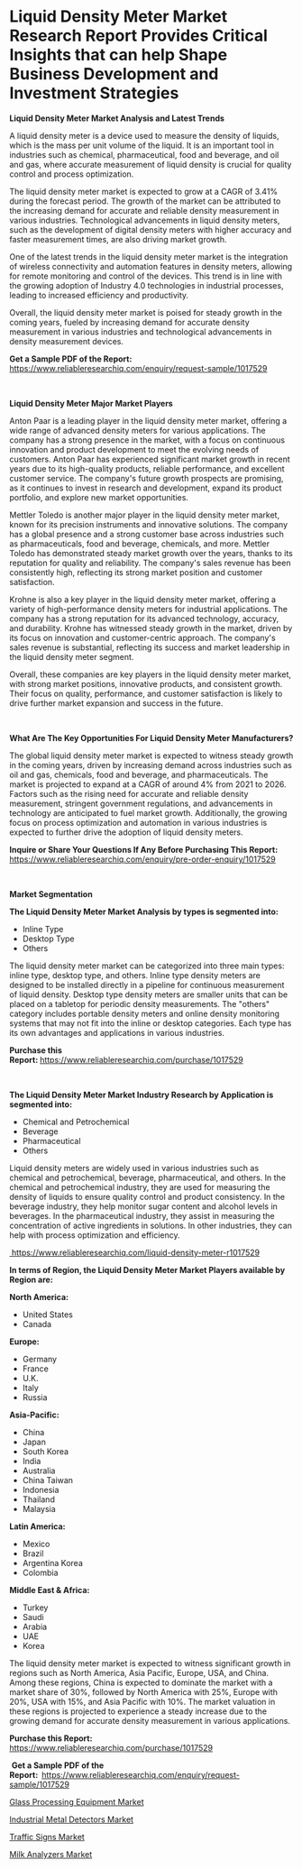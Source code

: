 <p><h1>Liquid Density Meter Market Research Report Provides Critical Insights that can help Shape Business Development and Investment Strategies</h1></p><p><strong>Liquid Density Meter Market Analysis and Latest Trends</strong></p>
<p><p>A liquid density meter is a device used to measure the density of liquids, which is the mass per unit volume of the liquid. It is an important tool in industries such as chemical, pharmaceutical, food and beverage, and oil and gas, where accurate measurement of liquid density is crucial for quality control and process optimization.</p><p>The liquid density meter market is expected to grow at a CAGR of 3.41% during the forecast period. The growth of the market can be attributed to the increasing demand for accurate and reliable density measurement in various industries. Technological advancements in liquid density meters, such as the development of digital density meters with higher accuracy and faster measurement times, are also driving market growth.</p><p>One of the latest trends in the liquid density meter market is the integration of wireless connectivity and automation features in density meters, allowing for remote monitoring and control of the devices. This trend is in line with the growing adoption of Industry 4.0 technologies in industrial processes, leading to increased efficiency and productivity.</p><p>Overall, the liquid density meter market is poised for steady growth in the coming years, fueled by increasing demand for accurate density measurement in various industries and technological advancements in density measurement devices.</p></p>
<p><strong>Get a Sample PDF of the Report:&nbsp;</strong> <a href="https://www.reliableresearchiq.com/enquiry/request-sample/1017529">https://www.reliableresearchiq.com/enquiry/request-sample/1017529</a></p>
<p>&nbsp;</p>
<p><strong>Liquid Density Meter Major Market Players</strong></p>
<p><p>Anton Paar is a leading player in the liquid density meter market, offering a wide range of advanced density meters for various applications. The company has a strong presence in the market, with a focus on continuous innovation and product development to meet the evolving needs of customers. Anton Paar has experienced significant market growth in recent years due to its high-quality products, reliable performance, and excellent customer service. The company's future growth prospects are promising, as it continues to invest in research and development, expand its product portfolio, and explore new market opportunities.</p><p>Mettler Toledo is another major player in the liquid density meter market, known for its precision instruments and innovative solutions. The company has a global presence and a strong customer base across industries such as pharmaceuticals, food and beverage, chemicals, and more. Mettler Toledo has demonstrated steady market growth over the years, thanks to its reputation for quality and reliability. The company's sales revenue has been consistently high, reflecting its strong market position and customer satisfaction.</p><p>Krohne is also a key player in the liquid density meter market, offering a variety of high-performance density meters for industrial applications. The company has a strong reputation for its advanced technology, accuracy, and durability. Krohne has witnessed steady growth in the market, driven by its focus on innovation and customer-centric approach. The company's sales revenue is substantial, reflecting its success and market leadership in the liquid density meter segment.</p><p>Overall, these companies are key players in the liquid density meter market, with strong market positions, innovative products, and consistent growth. Their focus on quality, performance, and customer satisfaction is likely to drive further market expansion and success in the future.</p></p>
<p>&nbsp;</p>
<p><strong>What Are The Key Opportunities For Liquid Density Meter Manufacturers?</strong></p>
<p><p>The global liquid density meter market is expected to witness steady growth in the coming years, driven by increasing demand across industries such as oil and gas, chemicals, food and beverage, and pharmaceuticals. The market is projected to expand at a CAGR of around 4% from 2021 to 2026. Factors such as the rising need for accurate and reliable density measurement, stringent government regulations, and advancements in technology are anticipated to fuel market growth. Additionally, the growing focus on process optimization and automation in various industries is expected to further drive the adoption of liquid density meters.</p></p>
<p><strong>Inquire or Share Your Questions If Any Before Purchasing This Report:</strong> <a href="https://www.reliableresearchiq.com/enquiry/pre-order-enquiry/1017529">https://www.reliableresearchiq.com/enquiry/pre-order-enquiry/1017529</a></p>
<p>&nbsp;</p>
<p><strong>Market Segmentation</strong></p>
<p><strong>The Liquid Density Meter Market Analysis by types is segmented into:</strong></p>
<p><ul><li>Inline Type</li><li>Desktop Type</li><li>Others</li></ul></p>
<p><p>The liquid density meter market can be categorized into three main types: inline type, desktop type, and others. Inline type density meters are designed to be installed directly in a pipeline for continuous measurement of liquid density. Desktop type density meters are smaller units that can be placed on a tabletop for periodic density measurements. The "others" category includes portable density meters and online density monitoring systems that may not fit into the inline or desktop categories. Each type has its own advantages and applications in various industries.</p></p>
<p><strong>Purchase this Report:&nbsp;</strong><a href="https://www.reliableresearchiq.com/purchase/1017529">https://www.reliableresearchiq.com/purchase/1017529</a></p>
<p>&nbsp;</p>
<p><strong>The Liquid Density Meter Market Industry Research by Application is segmented into:</strong></p>
<p><ul><li>Chemical and Petrochemical</li><li>Beverage</li><li>Pharmaceutical</li><li>Others</li></ul></p>
<p><p>Liquid density meters are widely used in various industries such as chemical and petrochemical, beverage, pharmaceutical, and others. In the chemical and petrochemical industry, they are used for measuring the density of liquids to ensure quality control and product consistency. In the beverage industry, they help monitor sugar content and alcohol levels in beverages. In the pharmaceutical industry, they assist in measuring the concentration of active ingredients in solutions. In other industries, they can help with process optimization and efficiency.</p></p>
<p><a href="https://www.reliableresearchiq.com/liquid-density-meter-r1017529">&nbsp;https://www.reliableresearchiq.com/liquid-density-meter-r1017529</a></p>
<p><strong>In terms of Region, the Liquid Density Meter Market Players available by Region are:</strong></p>
<p>
    <p> <strong> North America: </strong>
        <ul>
            <li>United States</li>
            <li>Canada</li>
        </ul>
        </p> 
    <p> <strong> Europe: </strong>
        <ul>
            <li>Germany</li>
            <li>France</li>
            <li>U.K.</li>
            <li>Italy</li>
            <li>Russia</li>
        </ul>
        </p> 
    <p> <strong> Asia-Pacific: </strong>
        <ul>
            <li>China</li>
            <li>Japan</li>
            <li>South Korea</li>
            <li>India</li>
            <li>Australia</li>
            <li>China Taiwan</li>
            <li>Indonesia</li>
            <li>Thailand</li>
            <li>Malaysia</li>
        </ul>
        </p> 
    <p> <strong> Latin America: </strong>
        <ul>
            <li>Mexico</li>
            <li>Brazil</li>
            <li>Argentina Korea</li>
            <li>Colombia</li>
        </ul>
        </p> 
    <p> <strong> Middle East & Africa: </strong>
        <ul>
            <li>Turkey</li>
            <li>Saudi</li>
            <li>Arabia</li>
            <li>UAE</li>
            <li>Korea</li>
        </ul>
    </p>
    </p>
<p><p>The liquid density meter market is expected to witness significant growth in regions such as North America, Asia Pacific, Europe, USA, and China. Among these regions, China is expected to dominate the market with a market share of 30%, followed by North America with 25%, Europe with 20%, USA with 15%, and Asia Pacific with 10%. The market valuation in these regions is projected to experience a steady increase due to the growing demand for accurate density measurement in various applications.</p></p>
<p><strong>Purchase this Report: </strong><a href="https://www.reliableresearchiq.com/purchase/1017529">https://www.reliableresearchiq.com/purchase/1017529</a></p>
<p>&nbsp;<strong>Get a Sample PDF of the Report:&nbsp;&nbsp;</strong><a href="https://www.reliableresearchiq.com/enquiry/request-sample/1017529">https://www.reliableresearchiq.com/enquiry/request-sample/1017529</a></p>
<p><strong></strong></p>
<p><p><a href="https://github.com/dmmanir420/Market-Research-Report-List-2/blob/main/glass-processing-equipment-market.md">Glass Processing Equipment Market</a></p><p><a href="https://github.com/gcimaudf65/Market-Research-Report-List-2/blob/main/industrial-metal-detectors-market.md">Industrial Metal Detectors Market</a></p><p><a href="https://github.com/susanjprice2023/Market-Research-Report-List-2/blob/main/traffic-signs-market.md">Traffic Signs Market</a></p><p><a href="https://github.com/sardarp081/Market-Research-Report-List-2/blob/main/milk-analyzers-market.md">Milk Analyzers Market</a></p></p>